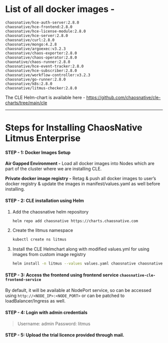 # List of all docker images - 

```
chaosnative/hce-auth-server:2.8.0
chaosnative/hce-frontend:2.8.0
chaosnative/hce-license-module:2.8.0
chaosnative/hce-server:2.8.0
chaosnative/curl:2.8.0
chaosnative/mongo:4.2.8
chaosnative/argoexec:v3.2.3
chaosnative/chaos-exporter:2.8.0
chaosnative/chaos-operator:2.8.0
chaonative/chaos-runner:2.8.0
chaosnative/hce-event-tracker:2.8.0
chaosnative/hce-subscriber:2.8.0
chaosnative/workflow-controller:v3.2.3
chaosnative/go-runner:2.8.0
chaosnative/k8s:2.8.0
chaosnative/litmus-checker:2.8.0
```


The CLE Helm-chart is available here - https://github.com/chaosnative/cle-charts/tree/main/cle

---

# Steps for Installing ChaosNative Litmus Enterprise 

#### STEP - 1: Docker Images Setup

**Air Gapped Environment -**  Load all docker images into Nodes which are part of the cluster where we are installing CLE.

**Private docker image registry -** Retag & push all docker images to user’s docker registry & update the images in manifest/values.yaml as well before installing.

#### STEP - 2: CLE installation using Helm
1. Add the chaosnative helm repository

    ``` Bash
    helm repo add chaosnative https://charts.chaosnative.com
    ```

2. Create the litmus namespace

	```Bash
    kubectl create ns litmus
    ```

3. Install the CLE Helmchart along with modified values.yml for using images from custom image registry
    ```Bash
    helm install -n litmus --values values.yaml chaosnative chaosnative/cle --version 0.2.0
    ```

#### STEP - 3: Access the frontend using frontend service `chaosnative-cle-frontend-service`

By default, it will be available at NodePort service, so can be accessed using `http://<NODE_IP>:<NODE_PORT>` or can be patched to loadBalancer/Ingress as well.

#### STEP - 4: Login with admin credentials

>Username: admin
>Password: litmus

#### STEP - 5: Upload the trial licence provided through mail.
